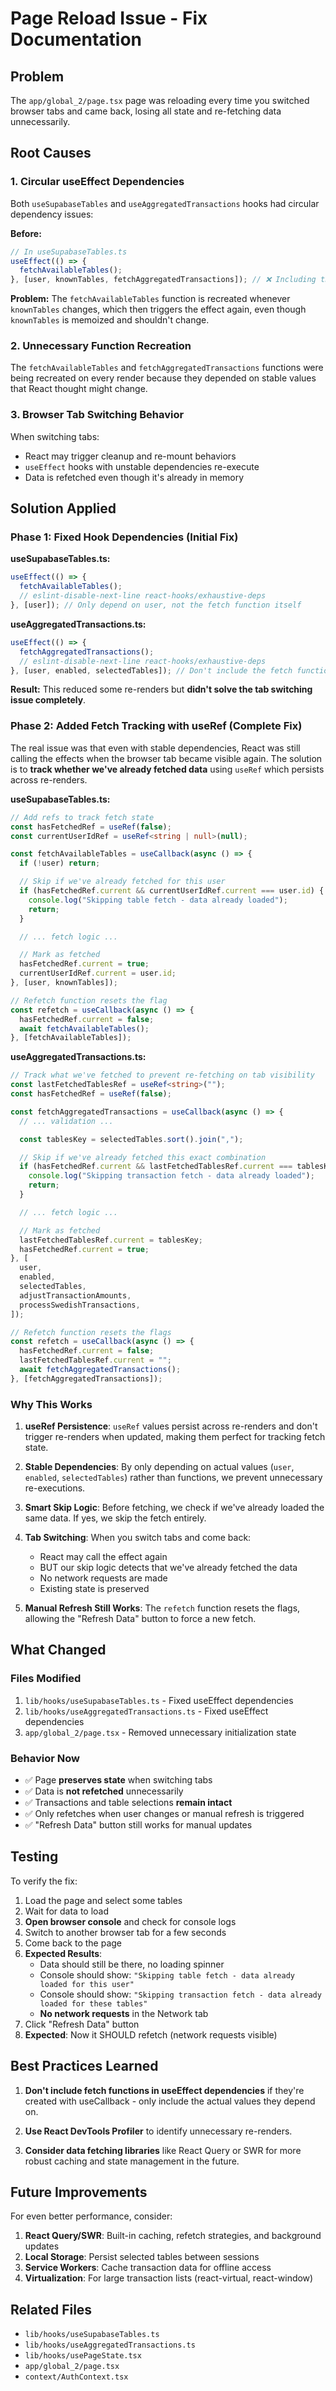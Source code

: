 # Page Reload Issue - Fix Documentation

## Problem

The `app/global_2/page.tsx` page was reloading every time you switched browser tabs and came back, losing all state and re-fetching data unnecessarily.

## Root Causes

### 1. **Circular useEffect Dependencies**

Both `useSupabaseTables` and `useAggregatedTransactions` hooks had circular dependency issues:

**Before:**

```typescript
// In useSupabaseTables.ts
useEffect(() => {
  fetchAvailableTables();
}, [user, knownTables, fetchAggregatedTransactions]); // ❌ Including the function itself
```

**Problem:** The `fetchAvailableTables` function is recreated whenever `knownTables` changes, which then triggers the effect again, even though `knownTables` is memoized and shouldn't change.

### 2. **Unnecessary Function Recreation**

The `fetchAvailableTables` and `fetchAggregatedTransactions` functions were being recreated on every render because they depended on stable values that React thought might change.

### 3. **Browser Tab Switching Behavior**

When switching tabs:

- React may trigger cleanup and re-mount behaviors
- `useEffect` hooks with unstable dependencies re-execute
- Data is refetched even though it's already in memory

## Solution Applied

### Phase 1: Fixed Hook Dependencies (Initial Fix)

**useSupabaseTables.ts:**

```typescript
useEffect(() => {
  fetchAvailableTables();
  // eslint-disable-next-line react-hooks/exhaustive-deps
}, [user]); // Only depend on user, not the fetch function itself
```

**useAggregatedTransactions.ts:**

```typescript
useEffect(() => {
  fetchAggregatedTransactions();
  // eslint-disable-next-line react-hooks/exhaustive-deps
}, [user, enabled, selectedTables]); // Don't include the fetch function itself
```

**Result:** This reduced some re-renders but **didn't solve the tab switching issue completely**.

### Phase 2: Added Fetch Tracking with useRef (Complete Fix)

The real issue was that even with stable dependencies, React was still calling the effects when the browser tab became visible again. The solution is to **track whether we've already fetched data** using `useRef` which persists across re-renders.

**useSupabaseTables.ts:**

```typescript
// Add refs to track fetch state
const hasFetchedRef = useRef(false);
const currentUserIdRef = useRef<string | null>(null);

const fetchAvailableTables = useCallback(async () => {
  if (!user) return;

  // Skip if we've already fetched for this user
  if (hasFetchedRef.current && currentUserIdRef.current === user.id) {
    console.log("Skipping table fetch - data already loaded");
    return;
  }

  // ... fetch logic ...

  // Mark as fetched
  hasFetchedRef.current = true;
  currentUserIdRef.current = user.id;
}, [user, knownTables]);

// Refetch function resets the flag
const refetch = useCallback(async () => {
  hasFetchedRef.current = false;
  await fetchAvailableTables();
}, [fetchAvailableTables]);
```

**useAggregatedTransactions.ts:**

```typescript
// Track what we've fetched to prevent re-fetching on tab visibility
const lastFetchedTablesRef = useRef<string>("");
const hasFetchedRef = useRef(false);

const fetchAggregatedTransactions = useCallback(async () => {
  // ... validation ...

  const tablesKey = selectedTables.sort().join(",");

  // Skip if we've already fetched this exact combination
  if (hasFetchedRef.current && lastFetchedTablesRef.current === tablesKey) {
    console.log("Skipping transaction fetch - data already loaded");
    return;
  }

  // ... fetch logic ...

  // Mark as fetched
  lastFetchedTablesRef.current = tablesKey;
  hasFetchedRef.current = true;
}, [
  user,
  enabled,
  selectedTables,
  adjustTransactionAmounts,
  processSwedishTransactions,
]);

// Refetch function resets the flags
const refetch = useCallback(async () => {
  hasFetchedRef.current = false;
  lastFetchedTablesRef.current = "";
  await fetchAggregatedTransactions();
}, [fetchAggregatedTransactions]);
```

### Why This Works

1. **useRef Persistence**: `useRef` values persist across re-renders and don't trigger re-renders when updated, making them perfect for tracking fetch state.

2. **Stable Dependencies**: By only depending on actual values (`user`, `enabled`, `selectedTables`) rather than functions, we prevent unnecessary re-executions.

3. **Smart Skip Logic**: Before fetching, we check if we've already loaded the same data. If yes, we skip the fetch entirely.

4. **Tab Switching**: When you switch tabs and come back:

   - React may call the effect again
   - BUT our skip logic detects that we've already fetched the data
   - No network requests are made
   - Existing state is preserved

5. **Manual Refresh Still Works**: The `refetch` function resets the flags, allowing the "Refresh Data" button to force a new fetch.

## What Changed

### Files Modified

1. `lib/hooks/useSupabaseTables.ts` - Fixed useEffect dependencies
2. `lib/hooks/useAggregatedTransactions.ts` - Fixed useEffect dependencies
3. `app/global_2/page.tsx` - Removed unnecessary initialization state

### Behavior Now

- ✅ Page **preserves state** when switching tabs
- ✅ Data is **not refetched** unnecessarily
- ✅ Transactions and table selections **remain intact**
- ✅ Only refetches when user changes or manual refresh is triggered
- ✅ "Refresh Data" button still works for manual updates

## Testing

To verify the fix:

1. Load the page and select some tables
2. Wait for data to load
3. **Open browser console** and check for console logs
4. Switch to another browser tab for a few seconds
5. Come back to the page
6. **Expected Results**:
   - Data should still be there, no loading spinner
   - Console should show: `"Skipping table fetch - data already loaded for this user"`
   - Console should show: `"Skipping transaction fetch - data already loaded for these tables"`
   - **No network requests** in the Network tab
7. Click "Refresh Data" button
8. **Expected**: Now it SHOULD refetch (network requests visible)

## Best Practices Learned

1. **Don't include fetch functions in useEffect dependencies** if they're created with useCallback - only include the actual values they depend on.

2. **Use React DevTools Profiler** to identify unnecessary re-renders.

3. **Consider data fetching libraries** like React Query or SWR for more robust caching and state management in the future.

## Future Improvements

For even better performance, consider:

1. **React Query/SWR**: Built-in caching, refetch strategies, and background updates
2. **Local Storage**: Persist selected tables between sessions
3. **Service Workers**: Cache transaction data for offline access
4. **Virtualization**: For large transaction lists (react-virtual, react-window)

## Related Files

- `lib/hooks/useSupabaseTables.ts`
- `lib/hooks/useAggregatedTransactions.ts`
- `lib/hooks/usePageState.tsx`
- `app/global_2/page.tsx`
- `context/AuthContext.tsx`
